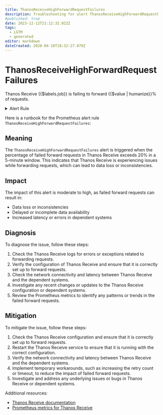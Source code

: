 ```yaml
---
title: ThanosReceiveHighForwardRequestFailures
description: Troubleshooting for alert ThanosReceiveHighForwardRequestFailures
#published: true
date: 2023-12-12T21:12:32.022Z
tags: 
  - LGTM
  - generated
editor: markdown
dateCreated: 2020-04-10T18:32:27.079Z
---
```


# ThanosReceiveHighForwardRequestFailures

Thanos Receive {{$labels.job}} is failing to forward {{$value | humanize}}% of requests.

<details>
  <summary>Alert Rule</summary>

{{% rule "thanos/thanos-receiver.yml" "ThanosReceiveHighForwardRequestFailures" %}}

{{% comment %}}

```yaml
alert: ThanosReceiveHighForwardRequestFailures
expr: (sum by (job) (rate(thanos_receive_forward_requests_total{result="error", job=~".*thanos-receive.*"}[5m]))/  sum by (job) (rate(thanos_receive_forward_requests_total{job=~".*thanos-receive.*"}[5m]))) * 100 > 20
for: 5m
labels:
    severity: info
annotations:
    summary: Thanos Receive High Forward Request Failures (instance {{ $labels.instance }})
    description: |-
        Thanos Receive {{$labels.job}} is failing to forward {{$value | humanize}}% of requests.
          VALUE = {{ $value }}
          LABELS = {{ $labels }}
    runbook: https://github.com/srerun/prometheus-alerts/blob/main/content/runbooks/thanos-receiver/ThanosReceiveHighForwardRequestFailures.md

```

{{% /comment %}}

</details>


Here is a runbook for the Prometheus alert rule `ThanosReceiveHighForwardRequestFailures`:

## Meaning

The `ThanosReceiveHighForwardRequestFailures` alert is triggered when the percentage of failed forward requests in Thanos Receive exceeds 20% in a 5-minute window. This indicates that Thanos Receive is experiencing issues while forwarding requests, which can lead to data loss or inconsistencies.

## Impact

The impact of this alert is moderate to high, as failed forward requests can result in:

* Data loss or inconsistencies
* Delayed or incomplete data availability
* Increased latency or errors in dependent systems

## Diagnosis

To diagnose the issue, follow these steps:

1. Check the Thanos Receive logs for errors or exceptions related to forwarding requests.
2. Verify the configuration of Thanos Receive and ensure that it is correctly set up to forward requests.
3. Check the network connectivity and latency between Thanos Receive and the dependent systems.
4. Investigate any recent changes or updates to the Thanos Receive configuration or dependent systems.
5. Review the Prometheus metrics to identify any patterns or trends in the failed forward requests.

## Mitigation

To mitigate the issue, follow these steps:

1. Check the Thanos Receive configuration and ensure that it is correctly set up to forward requests.
2. Restart the Thanos Receive service to ensure that it is running with the correct configuration.
3. Verify the network connectivity and latency between Thanos Receive and the dependent systems.
4. Implement temporary workarounds, such as increasing the retry count or timeout, to reduce the impact of failed forward requests.
5. Investigate and address any underlying issues or bugs in Thanos Receive or dependent systems.

Additional resources:

* [Thanos Receive documentation](https://github.com/thanos-io/thanos/blob/main/docs/components/receive.md)
* [Prometheus metrics for Thanos Receive](https://github.com/thanos-io/thanos/blob/main/docs/metrics.md)